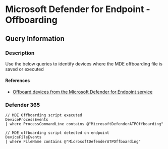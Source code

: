 # Microsoft Defender for Endpoint - Offboarding

## Query Information

### Description

Use the below queries to identify devices where the MDE offboarding file is saved or executed

#### References

- [Offboard devices from the Microsoft Defender for Endpoint service](https://learn.microsoft.com/en-us/microsoft-365/security/defender-endpoint/offboard-machines?view=o365-worldwide)

### Defender 365

```kql
// MDE Offboarding script executed
DeviceProcessEvents
| where ProcessCommandLine contains @"MicrosoftDefenderATPOffboarding"
```

```kql
// MDE offboarding script detected on endpoint
DeviceFileEvents
| where FileName contains @"MicrosoftDefenderATPOffboarding"
```
